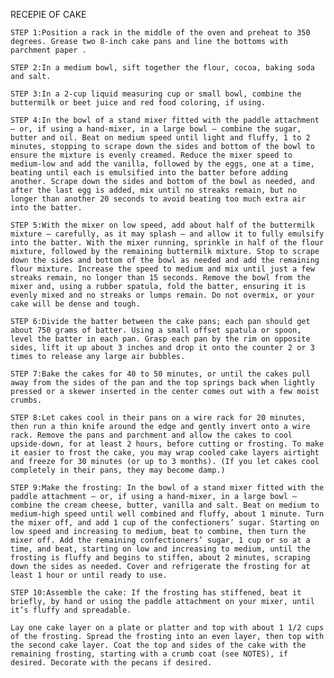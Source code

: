 RECEPIE OF CAKE

    STEP 1:Position a rack in the middle of the oven and preheat to 350 degrees. Grease two 8-inch cake pans and line the bottoms with parchment paper .

    STEP 2:In a medium bowl, sift together the flour, cocoa, baking soda and salt.

    STEP 3:In a 2-cup liquid measuring cup or small bowl, combine the buttermilk or beet juice and red food coloring, if using.

    STEP 4:In the bowl of a stand mixer fitted with the paddle attachment — or, if using a hand-mixer, in a large bowl — combine the sugar, butter and oil. Beat on medium speed until light and fluffy, 1 to 2 minutes, stopping to scrape down the sides and bottom of the bowl to ensure the mixture is evenly creamed. Reduce the mixer speed to medium-low and add the vanilla, followed by the eggs, one at a time, beating until each is emulsified into the batter before adding another. Scrape down the sides and bottom of the bowl as needed, and after the last egg is added, mix until no streaks remain, but no longer than another 20 seconds to avoid beating too much extra air into the batter.

    STEP 5:With the mixer on low speed, add about half of the buttermilk mixture — carefully, as it may splash — and allow it to fully emulsify into the batter. With the mixer running, sprinkle in half of the flour mixture, followed by the remaining buttermilk mixture. Stop to scrape down the sides and bottom of the bowl as needed and add the remaining flour mixture. Increase the speed to medium and mix until just a few streaks remain, no longer than 15 seconds. Remove the bowl from the mixer and, using a rubber spatula, fold the batter, ensuring it is evenly mixed and no streaks or lumps remain. Do not overmix, or your cake will be dense and tough.

    STEP 6:Divide the batter between the cake pans; each pan should get about 750 grams of batter. Using a small offset spatula or spoon, level the batter in each pan. Grasp each pan by the rim on opposite sides, lift it up about 3 inches and drop it onto the counter 2 or 3 times to release any large air bubbles.

    STEP 7:Bake the cakes for 40 to 50 minutes, or until the cakes pull away from the sides of the pan and the top springs back when lightly pressed or a skewer inserted in the center comes out with a few moist crumbs.

    STEP 8:Let cakes cool in their pans on a wire rack for 20 minutes, then run a thin knife around the edge and gently invert onto a wire rack. Remove the pans and parchment and allow the cakes to cool upside-down, for at least 2 hours, before cutting or frosting. To make it easier to frost the cake, you may wrap cooled cake layers airtight and freeze for 30 minutes (or up to 3 months). (If you let cakes cool completely in their pans, they may become damp.)

    STEP 9:Make the frosting: In the bowl of a stand mixer fitted with the paddle attachment — or, if using a hand-mixer, in a large bowl — combine the cream cheese, butter, vanilla and salt. Beat on medium to medium-high speed until well combined and fluffy, about 1 minute. Turn the mixer off, and add 1 cup of the confectioners’ sugar. Starting on low speed and increasing to medium, beat to combine, then turn the mixer off. Add the remaining confectioners’ sugar, 1 cup or so at a time, and beat, starting on low and increasing to medium, until the frosting is fluffy and begins to stiffen, about 2 minutes, scraping down the sides as needed. Cover and refrigerate the frosting for at least 1 hour or until ready to use.

    STEP 10:Assemble the cake: If the frosting has stiffened, beat it briefly, by hand or using the paddle attachment on your mixer, until it’s fluffy and spreadable.

    Lay one cake layer on a plate or platter and top with about 1 1/2 cups of the frosting. Spread the frosting into an even layer, then top with the second cake layer. Coat the top and sides of the cake with the remaining frosting, starting with a crumb coat (see NOTES), if desired. Decorate with the pecans if desired.
    